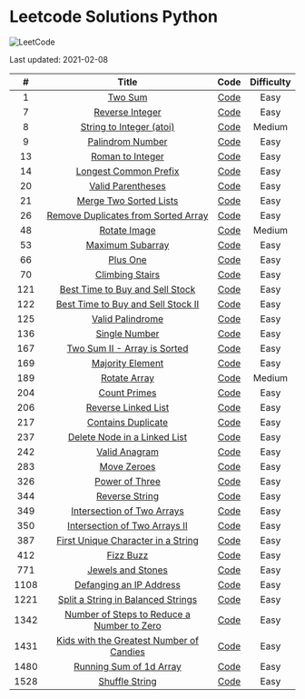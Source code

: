 # Leetcode Solutions Python

![LeetCode](https://img.shields.io/badge/solved-38-green.svg)

Last updated:  2021-02-08

| # | Title | Code | Difficulty |
|:---:|:---:|:---:|:---:|
|1|[Two Sum](https://leetcode.com/problems/two-sum)|[Code](https://github.com/lb930/Leetcode/tree/main/0001%20-%20Two%20Sum)|Easy|
|7|[Reverse Integer](https://leetcode.com/problems/reverse-integer)|[Code](https://github.com/lb930/Leetcode/tree/main/0007%20-%20Reverse%20Integer)|Easy|
|8|[String to Integer (atoi)](https://leetcode.com/problems/string-to-integer-atoi)|[Code](https://github.com/lb930/Leetcode/tree/main/0008%20-%20String%20to%20integer%20(atoi))|Medium|
|9|[Palindrom Number](https://leetcode.com/problems/palindrome-number/)|[Code](https://github.com/lb930/Leetcode/tree/main/0009%20-%20Palindrome%20Number)|Easy|
|13|[Roman to Integer](https://leetcode.com/problems/roman-to-integer)|[Code](https://github.com/lb930/Leetcode/tree/main/0013%20-%20Roman%20to%20Integer)|Easy|
|14|[Longest Common Prefix](https://leetcode.com/problems/longest-common-prefix)|[Code](https://github.com/lb930/Leetcode/tree/main/0014%20-%20Longest%20common%20prefix)|Easy|
|20|[Valid Parentheses](https://leetcode.com/problems/valid-parentheses/)|[Code](https://github.com/lb930/Leetcode/tree/main/0020%20-%20Valid%20Parentheses)|Easy|
|21|[Merge Two Sorted Lists](https://leetcode.com/problems/merge-two-sorted-lists/)|[Code](https://github.com/lb930/Leetcode/tree/main/0021%20-%20Merge%20Two%20Sorted%20Lists)|Easy|
|26|[Remove Duplicates from Sorted Array](https://leetcode.com/problems/remove-duplicates-from-sorted-array)|[Code](https://github.com/lb930/Leetcode/tree/main/0026%20-%20Remove%20Duplicates%20from%20Sorted%20Array)|Easy|
|48|[Rotate Image](https://leetcode.com/problems/rotate-image)|[Code](https://github.com/lb930/Leetcode/tree/main/0048%20-%20Rotate%20Image)|Medium|
|53|[Maximum Subarray](https://leetcode.com/problems/maximum-subarray)|[Code](https://github.com/lb930/Leetcode/tree/main/0053%20-%20Maximum%20Subarray)|Easy|
|66|[Plus One](https://leetcode.com/problems/plus-one)|[Code](https://github.com/lb930/Leetcode/tree/main/0066%20-%20Plus%20One)|Easy|
|70|[Climbing Stairs](https://leetcode.com/problems/climbing-stairs/)|[Code](https://github.com/lb930/Leetcode/tree/main/0070%20-%20Climb%20Stairs)|Easy|
|121|[Best Time to Buy and Sell Stock](https://leetcode.com/problems/best-time-to-buy-and-sell-stock)|[Code](https://github.com/lb930/Leetcode/tree/main/0121%20-%20Best%20time%20to%20buy%20and%20sell%20stock)|Easy|
|122|[Best Time to Buy and Sell Stock II](https://leetcode.com/problems/best-time-to-buy-and-sell-stock-ii)|[Code](https://github.com/lb930/Leetcode/tree/main/0122%20-%20Best%20Time%20to%20Buy%20and%20Sell%20Stock%20II)|Easy|
|125|[Valid Palindrome](https://leetcode.com/problems/valid-palindrome)|[Code](https://github.com/lb930/Leetcode/tree/main/0125%20-%20Valid%20Palindrome)|Easy|
|136|[Single Number](https://leetcode.com/problems/single-number)|[Code](https://github.com/lb930/Leetcode/tree/main/0136%20-%20Single%20Number)|Easy|
|167|[Two Sum II - Array is Sorted](https://leetcode.com/problems/two-sum-ii-input-array-is-sorted)|[Code](https://github.com/lb930/Leetcode/tree/main/0167%20-%20Two%20Sum%20II%20-%20Input%20array%20is%20sorted)|Easy|
|169|[Majority Element](https://leetcode.com/problems/majority-element/)|[Code](https://github.com/lb930/Leetcode/tree/main/0169%20-%20Majority%20Element)|Easy|
|189|[Rotate Array](https://leetcode.com/problems/rotate-array)|[Code](https://github.com/lb930/Leetcode/tree/main/0189%20-%20Rotate%20Array)|Medium|
|204|[Count Primes](https://leetcode.com/problems/count-primes)|[Code](https://github.com/lb930/Leetcode/tree/main/0204%20-%20Count%20Primes)|Easy|
|206|[Reverse Linked List](https://leetcode.com/problems/reverse-linked-list)|[Code](https://github.com/lb930/Leetcode/tree/main/0206%20-%20Reverse%20Linked%20List)|Easy|
|217|[Contains Duplicate](https://leetcode.com/problems/contains-duplicate)|[Code](https://github.com/lb930/Leetcode/tree/main/0217%20-%20Contains%20Duplicate)|Easy|
|237|[Delete Node in a Linked List](https://leetcode.com/problems/delete-node-in-a-linked-list)|[Code](https://github.com/lb930/Leetcode/tree/main/0237%20-%20Delete%20a%20Node%20in%20a%20Linked%20List)|Easy|
|242|[Valid Anagram](https://leetcode.com/problems/valid-anagram)|[Code](https://github.com/lb930/Leetcode/tree/main/0242%20-%20Valid%20Anagram)|Easy|
|283|[Move Zeroes](https://leetcode.com/problems/move-zeroes)|[Code](https://github.com/lb930/Leetcode/tree/main/0283%20-%20Move%20Zeroes)|Easy|
|326|[Power of Three](https://leetcode.com/problems/power-of-three)|[Code](https://github.com/lb930/Leetcode/tree/main/0326%20-%20Power%20of%20Three)|Easy|
|344|[Reverse String](https://leetcode.com/problems/reverse-string)|[Code](https://github.com/lb930/Leetcode/tree/main/0344%20-%20Reverse%20String)|Easy|
|349|[Intersection of Two Arrays](https://leetcode.com/problems/intersection-of-two-arrays)|[Code](https://github.com/lb930/Leetcode/tree/main/0349%20-%20Intersection%20of%20Two%20Arrays)|Easy|
|350|[Intersection of Two Arrays II](https://leetcode.com/problems/intersection-of-two-arrays-ii)|[Code](https://github.com/lb930/Leetcode/tree/main/0350%20-%20Intersection%20of%20Tow%20Arrays%20II)|Easy|
|387|[First Unique Character in a String](https://leetcode.com/problems/first-unique-character-in-a-string)|[Code](https://github.com/lb930/Leetcode/tree/main/0387%20-%20First%20Unique%20Character%20in%20a%20String)|Easy|
|412|[Fizz Buzz](https://leetcode.com/problems/fizz-buzz)|[Code](https://github.com/lb930/Leetcode/tree/main/0412%20-%20Fizz%20Buzz)|Easy|
|771|[Jewels and Stones](https://leetcode.com/problems/jewels-and-stones/)|[Code](https://github.com/lb930/Leetcode/tree/main/0771%20-%20Jewels%20and%20Stones)|Easy|
|1108|[Defanging an IP Address](https://leetcode.com/problems/defanging-an-ip-address/)|[Code](https://github.com/lb930/Leetcode/tree/main/1108%20-%20Defanging%20an%20IP%20address)|Easy|
|1221|[Split a String in Balanced Strings](https://leetcode.com/problems/split-a-string-in-balanced-strings/)|[Code](https://github.com/lb930/Leetcode/tree/main/1221%20-%20Split%20a%20string%20in%20balanced%20strings)|Easy|
|1342|[Number of Steps to Reduce a Number to Zero](https://leetcode.com/problems/number-of-steps-to-reduce-a-number-to-zero/#:~:text=Given%20a%20non%2Dnegative%20integer,by%202%20and%20obtain%207.)|[Code](https://github.com/lb930/Leetcode/tree/main/1342%20-%20Number%20of%20Steps%20to%20Reduce%20a%20Number%20to%20Zero)|Easy|
|1431|[Kids with the Greatest Number of Candies](https://leetcode.com/problems/kids-with-the-greatest-number-of-candies/)|[Code](https://github.com/lb930/Leetcode/tree/main/1431%20-%20Kids%20With%20the%20Greates%20Number%20of%20Candies)|Easy|
|1480|[Running Sum of 1d Array](https://leetcode.com/problems/running-sum-of-1d-array/)|[Code](https://github.com/lb930/Leetcode/tree/main/1480%20-%20Running%20Sum%20of%201d%20Array)|Easy|
|1528|[Shuffle String](https://leetcode.com/problems/shuffle-string/)|[Code](https://github.com/lb930/Leetcode/tree/main/1528%20-%20Shuffle%20String)|Easy|
